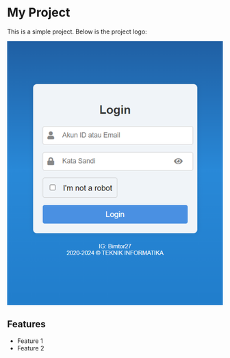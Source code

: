 # My Project

This is a simple project. Below is the project logo:

![Project Logo](assets/images/logo.png)

## Features
- Feature 1
- Feature 2
